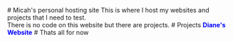 <head>
  <style>
/* unvisited link */
a:link {
  color: blue;
  text-decoration: none;
}

/* visited link */
a:visited {
  color: blue;
  text-decoration: none;
}

/* mouse over link */
a:hover {
  color: darkblue;
  text-decoration: none;
}

/* selected link */
a:active {
  color: blue;
  text-decoration: none;
}
    body {
 padding-left: 30px;
      text-align: left;
      font-family: -apple-system, BlinkMacSystemFont, "Segoe UI", Roboto, Oxygen, Ubuntu, Cantarell, "Fira Sans", "Droid Sans", "Helvetica Neue", Arial, sans-serif, "Apple Color Emoji", "Segoe UI Emoji", "Segoe UI Symbol";
    }
  </style>
</head>
#  Micah's personal hosting site
  This is where I host my websites and projects that I need to test.<br>
  There is no code on this website but there are projects.
  # Projects
<b><a href="https://mk909wbur.github.io/dianes-website/">Diane's Website</a></b>
  # Thats all for now
